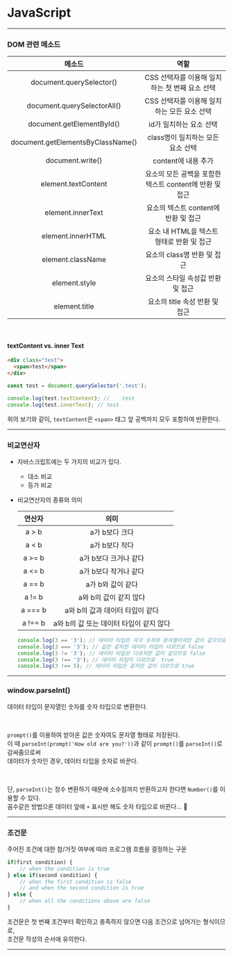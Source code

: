 # JavaScript

---

### **DOM 관련 메소드**

|              메소드               |                          역할                           |
| :-------------------------------: | :-----------------------------------------------------: |
|     document.querySelector()      |     CSS 선택자를 이용해 일치하는 첫 번째 요소 선택      |
|    document.querySelectorAll()    |       CSS 선택자를 이용해 일치하는 모든 요소 선택       |
|     document.getElementById()     |                 id가 일치하는 요소 선택                 |
| document.getElementsByClassName() |            class명이 일치하는 모든 요소 선택            |
|         document.write()          |                   content에 내용 추가                   |
|        element.textContent        | 요소의 모든 공백을 포함한 텍스트 content에 반환 및 접근 |
|         element.innerText         |          요소의 텍스트 content에 반환 및 접근           |
|         element.innerHTML         |        요소 내 HTML을 텍스트 형태로 반환 및 접근        |
|         element.className         |               요소의 class명 반환 및 접근               |
|           element.style           |            요소의 스타일 속성값 반환 및 접근            |
|           element.title           |             요소의 title 속성 반환 및 접근              |

<br>

<h4> textContent vs. inner Text </h4>

```html
<div class="test">
  <span>test</span>
</div>
```

```js
const test = document.querySelector('.test');

console.log(test.textContent); //    test
console.log(test.innerText); // test
```

위의 보기와 같이, `textContent`은 `<span>` 태그 앞 공백까지 모두 포함하여 반환한다.

---

### **비교연산자**

- 자바스크립트에는 두 가지의 비교가 있다.

  - 대소 비교
  - 등가 비교

- 비교연산자의 종류와 의미

  | 연산자  |                  의미                   |
  | :-----: | :-------------------------------------: |
  |  a > b  |             a가 b보다 크다              |
  |  a < b  |             a가 b보다 작다              |
  | a >= b  |          a가 b보다 크거나 같다          |
  | a <= b  |          a가 b보다 작거나 같다          |
  | a == b  |            a가 b와 값이 같다            |
  | a != b  |         a와 b의 값이 같지 않다          |
  | a === b |     a와 b의 값과 데이터 타입이 같다     |
  | a !== b | a와 b의 값 또는 데이터 타입이 같지 않다 |

  ```js
  console.log(3 == '3'); // 데이터 타입은 각각 숫자와 문자열이지만 값이 같으므로 true
  console.log(3 === '3'); // 값은 같지만 데이터 타입이 다르므로 false
  console.log(3 != '3'); // 데이터 타입은 다르지만 값이 같으므로 false
  console.log(3 !== '3'); // 데이터 타입이 다르므로  true
  console.log(3 !== 5); // 데이터 타입은 같지만 값이 다르므로 true
  ```

---

### **window.parseInt()**

데이터 타입이 문자열인 숫자를 숫자 타입으로 변환한다.

<br>

`prompt()`를 이용하여 받아온 값은 숫자여도 문자열 형태로 저장된다.  
이 때 `parseInt(prompt('How old are you?'))`과 같이 `prompt()`를 `parseInt()`로 감싸줌으로써  
데이터가 숫자인 경우, 데이터 타입을 숫자로 바꾼다.

<br>

단, `parseInt()`는 정수 변환하기 때문에 소수점까지 반환하고자 한다면 `Number()`를 이용할 수 있다.  
꼼수같은 방법으론 데이터 앞에 `+` 표시만 해도 숫자 타입으로 바뀐다... 🫣

---

### **조건문**

주어진 조건에 대한 참/거짓 여부에 따라 프로그램 흐름을 결정하는 구문

```js
if(first condition) {
    // when the condition is true
} else if(second condition) {
    // when the first condition is false
    // and when the second condition is true
} else {
    // when all the conditions above are false
}
```

조건문은 첫 번째 조건부터 확인하고 충족하지 않으면 다음 조건으로 넘어가는 형식이므로,  
조건문 작성의 순서에 유의한다.

---
